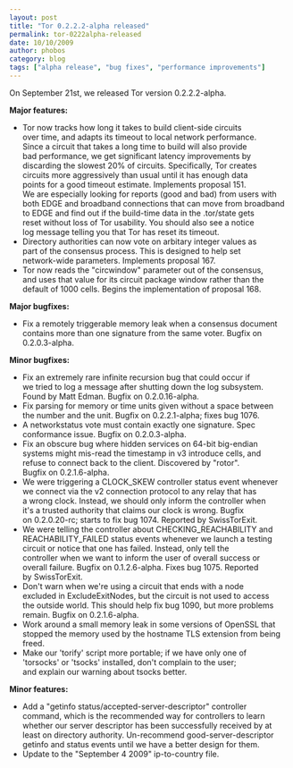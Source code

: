 ```yaml
---
layout: post
title: "Tor 0.2.2.2-alpha released"
permalink: tor-0222alpha-released
date: 10/10/2009
author: phobos
category: blog
tags: ["alpha release", "bug fixes", "performance improvements"]
---
```


On September 21st, we released Tor version 0.2.2.2-alpha.

**Major features:**

- Tor now tracks how long it takes to build client-side circuits  
 over time, and adapts its timeout to local network performance.  
 Since a circuit that takes a long time to build will also provide  
 bad performance, we get significant latency improvements by  
 discarding the slowest 20% of circuits. Specifically, Tor creates  
 circuits more aggressively than usual until it has enough data  
 points for a good timeout estimate. Implements proposal 151.  
 We are especially looking for reports (good and bad) from users with  
 both EDGE and broadband connections that can move from broadband  
 to EDGE and find out if the build-time data in the .tor/state gets  
 reset without loss of Tor usability. You should also see a notice  
 log message telling you that Tor has reset its timeout.
- Directory authorities can now vote on arbitary integer values as  
 part of the consensus process. This is designed to help set  
 network-wide parameters. Implements proposal 167.
- Tor now reads the "circwindow" parameter out of the consensus,  
 and uses that value for its circuit package window rather than the  
 default of 1000 cells. Begins the implementation of proposal 168.

**Major bugfixes:**

- Fix a remotely triggerable memory leak when a consensus document  
 contains more than one signature from the same voter. Bugfix on  
 0.2.0.3-alpha.

**Minor bugfixes:**

- Fix an extremely rare infinite recursion bug that could occur if  
 we tried to log a message after shutting down the log subsystem.  
 Found by Matt Edman. Bugfix on 0.2.0.16-alpha.
- Fix parsing for memory or time units given without a space between  
 the number and the unit. Bugfix on 0.2.2.1-alpha; fixes bug 1076.
- A networkstatus vote must contain exactly one signature. Spec  
 conformance issue. Bugfix on 0.2.0.3-alpha.
- Fix an obscure bug where hidden services on 64-bit big-endian  
 systems might mis-read the timestamp in v3 introduce cells, and  
 refuse to connect back to the client. Discovered by "rotor".  
 Bugfix on 0.2.1.6-alpha.
- We were triggering a CLOCK\_SKEW controller status event whenever  
 we connect via the v2 connection protocol to any relay that has  
 a wrong clock. Instead, we should only inform the controller when  
 it's a trusted authority that claims our clock is wrong. Bugfix  
 on 0.2.0.20-rc; starts to fix bug 1074. Reported by SwissTorExit.
- We were telling the controller about CHECKING\_REACHABILITY and  
 REACHABILITY\_FAILED status events whenever we launch a testing  
 circuit or notice that one has failed. Instead, only tell the  
 controller when we want to inform the user of overall success or  
 overall failure. Bugfix on 0.1.2.6-alpha. Fixes bug 1075. Reported  
 by SwissTorExit.
- Don't warn when we're using a circuit that ends with a node  
 excluded in ExcludeExitNodes, but the circuit is not used to access  
 the outside world. This should help fix bug 1090, but more problems  
 remain. Bugfix on 0.2.1.6-alpha.
- Work around a small memory leak in some versions of OpenSSL that  
 stopped the memory used by the hostname TLS extension from being  
 freed.
- Make our 'torify' script more portable; if we have only one of  
 'torsocks' or 'tsocks' installed, don't complain to the user;  
 and explain our warning about tsocks better.

**Minor features:**

- Add a "getinfo status/accepted-server-descriptor" controller  
 command, which is the recommended way for controllers to learn  
 whether our server descriptor has been successfully received by at  
 least on directory authority. Un-recommend good-server-descriptor  
 getinfo and status events until we have a better design for them.
- Update to the "September 4 2009" ip-to-country file.

